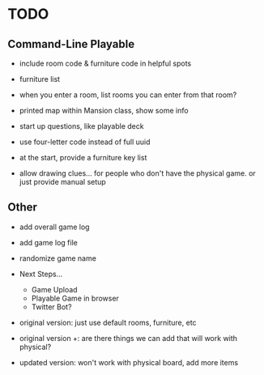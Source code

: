 # TODO

## Command-Line Playable

- include room code & furniture code in helpful spots
- furniture list

- when you enter a room, list rooms you can enter from that room?
- printed map within Mansion class, show some info
- start up questions, like playable deck
- use four-letter code instead of full uuid
- at the start, provide a furniture key list
- allow drawing clues... for people who don't have the physical game. or just provide manual setup

## Other

- add overall game log
- add game log file
- randomize game name

- Next Steps...
  - Game Upload
  - Playable Game in browser
  - Twitter Bot?

- original version: just use default rooms, furniture, etc
- original version +: are there things we can add that will work with physical?
- updated version: won't work with physical board, add more items
